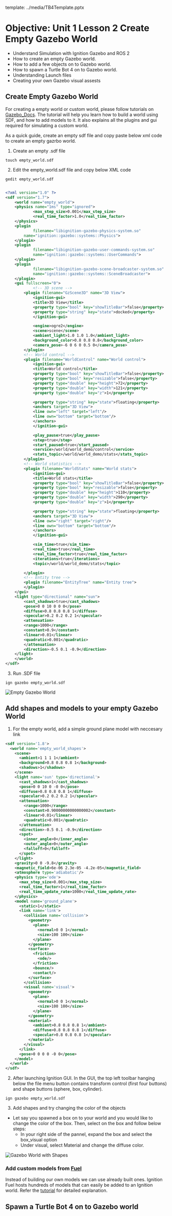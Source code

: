 template: ../media/TB4Template.pptx

# Objective: Unit 1 Lesson 2 Create Empty Gazebo World 

* Understand Simulation with Ignition Gazebo and ROS 2
* How to create an empty Gazebo world.
* How to add a few objects on to Gazebo world.
* How to spawn a Turtle Bot 4 on to Gazebo world. 
* Understanding Launch files
* Creating your own Gazebo visual assests

## Create Empty Gazebo World

For creating a empty world or custom world, please follow tutorials on [Gazebo_Docs](https://gazebosim.org/docs/citadel/sdf_worlds). The tutorial will help you learn how to build a world using SDF, and how to add models to it. It also explains all the plugins and gui required for simulating a custom world.

As a quick guide, create an empty sdf file and copy paste below xml code to create an empty gazrbo world.

1. Create an empty .sdf file

```
touch empty_world.sdf
```

2. Edit the empty_world.sdf file and copy below XML code

```
gedit empty_world.sdf
```

```xml

<?xml version="1.0" ?>
<sdf version="1.7">
    <world name="empty_world">
	<physics name="1ms" type="ignored">
    		<max_step_size>0.001</max_step_size>
    		<real_time_factor>1.0</real_time_factor>
	</physics>
	<plugin
    		filename="libignition-gazebo-physics-system.so"
   		name="ignition::gazebo::systems::Physics">
	</plugin>
	<plugin
    		filename="libignition-gazebo-user-commands-system.so"
    		name="ignition::gazebo::systems::UserCommands">
	</plugin>
	<plugin
    		filename="libignition-gazebo-scene-broadcaster-system.so"
    		name="ignition::gazebo::systems::SceneBroadcaster">
	</plugin>
	<gui fullscreen="0">
    		<!-- 3D scene -->
		<plugin filename="GzScene3D" name="3D View">
		    <ignition-gui>
			<title>3D View</title>
			<property type="bool" key="showTitleBar">false</property>
			<property type="string" key="state">docked</property>
		    </ignition-gui>

		    <engine>ogre2</engine>
		    <scene>scene</scene>
		    <ambient_light>1.0 1.0 1.0</ambient_light>
		    <background_color>0.8 0.8 0.8</background_color>
		    <camera_pose>-6 0 6 0 0.5 0</camera_pose>
		</plugin>
		<!-- World control -->
		<plugin filename="WorldControl" name="World control">
		    <ignition-gui>
			<title>World control</title>
			<property type="bool" key="showTitleBar">false</property>
			<property type="bool" key="resizable">false</property>
			<property type="double" key="height">72</property>
			<property type="double" key="width">121</property>
			<property type="double" key="z">1</property>

			<property type="string" key="state">floating</property>
			<anchors target="3D View">
			<line own="left" target="left"/>
			<line own="bottom" target="bottom"/>
			</anchors>
		    </ignition-gui>

		    <play_pause>true</play_pause>
		    <step>true</step>
		    <start_paused>true</start_paused>
		    <service>/world/world_demo/control</service>
		    <stats_topic>/world/world_demo/stats</stats_topic>
		</plugin>
		<!-- World statistics -->
		<plugin filename="WorldStats" name="World stats">
		    <ignition-gui>
			<title>World stats</title>
			<property type="bool" key="showTitleBar">false</property>
			<property type="bool" key="resizable">false</property>
			<property type="double" key="height">110</property>
			<property type="double" key="width">290</property>
			<property type="double" key="z">1</property>

			<property type="string" key="state">floating</property>
			<anchors target="3D View">
			<line own="right" target="right"/>
			<line own="bottom" target="bottom"/>
			</anchors>
		    </ignition-gui>

		    <sim_time>true</sim_time>
		    <real_time>true</real_time>
		    <real_time_factor>true</real_time_factor>
		    <iterations>true</iterations>
		    <topic>/world/world_demo/stats</topic>

		</plugin>
		<!-- Entity tree -->
		<plugin filename="EntityTree" name="Entity tree">
		</plugin>
	</gui>
	<light type="directional" name="sun">
	    <cast_shadows>true</cast_shadows>
	    <pose>0 0 10 0 0 0</pose>
	    <diffuse>0.8 0.8 0.8 1</diffuse>
	    <specular>0.2 0.2 0.2 1</specular>
	    <attenuation>
		<range>1000</range>
		<constant>0.9</constant>
		<linear>0.01</linear>
		<quadratic>0.001</quadratic>
	    </attenuation>
	    <direction>-0.5 0.1 -0.9</direction>
	</light>
    </world>
</sdf>

```
3. Run .SDF file

```
ign gazebo empty_world.sdf
```

![Empty Gazebo World](../media/empty_gazebo.png)

## Add shapes and models to your empty Gazebo World

1. For the empty world, add a simple ground plane model with neccesary link

```xml
<sdf version='1.8'>
  <world name='empty_world_shapes'>
    <scene>
      <ambient>1 1 1 1</ambient>
      <background>0.8 0.8 0.8 1</background>
      <shadows>1</shadows>
    </scene>
    <light name='sun' type='directional'>
      <cast_shadows>1</cast_shadows>
      <pose>0 0 10 0 -0 0</pose>
      <diffuse>0.8 0.8 0.8 1</diffuse>
      <specular>0.2 0.2 0.2 1</specular>
      <attenuation>
        <range>1000</range>
        <constant>0.90000000000000002</constant>
        <linear>0.01</linear>
        <quadratic>0.001</quadratic>
      </attenuation>
      <direction>-0.5 0.1 -0.9</direction>
      <spot>
        <inner_angle>0</inner_angle>
        <outer_angle>0</outer_angle>
        <falloff>0</falloff>
      </spot>
    </light>
    <gravity>0 0 -9.8</gravity>
    <magnetic_field>6e-06 2.3e-05 -4.2e-05</magnetic_field>
    <atmosphere type='adiabatic'/>
    <physics type='ode'>
      <max_step_size>0.001</max_step_size>
      <real_time_factor>1</real_time_factor>
      <real_time_update_rate>1000</real_time_update_rate>
    </physics>
    <model name='ground_plane'>
      <static>1</static>
      <link name='link'>
        <collision name='collision'>
          <geometry>
            <plane>
              <normal>0 0 1</normal>
              <size>100 100</size>
            </plane>
          </geometry>
          <surface>
            <friction>
              <ode/>
            </friction>
            <bounce/>
            <contact/>
          </surface>
        </collision>
        <visual name='visual'>
          <geometry>
            <plane>
              <normal>0 0 1</normal>
              <size>100 100</size>
            </plane>
          </geometry>
          <material>
            <ambient>0.8 0.8 0.8 1</ambient>
            <diffuse>0.8 0.8 0.8 1</diffuse>
            <specular>0.8 0.8 0.8 1</specular>
          </material>
        </visual>
      </link>
      <pose>0 0 0 0 -0 0</pose>
    </model>
  </world>
</sdf>
```

2. After launching Ignition GUI. In the GUI, the top left toolbar hanging below the file menu button contains transform control (first four buttons) and shape buttons (sphere, box, cylinder).

```
ign gazebo empty_world.sdf
```

3. Add shapes and try changing the color of the objects 

- Let say you spawned a box on to your world and you would like to change the color of the box. Then, select on the box and follow below steps:
	- In your right side of the pannel, expand the box and select the box_visual option
	- Under visual, select Material and change the diffuse color.

![Gazebo World with Shapes](../media/shapes_world.png)

### Add custom models from [Fuel](https://app.gazebosim.org/fuel)
Instead of building our own models we can use already built ones. Ignition Fuel hosts hundreds of models that can easily be added to an Ignition world. Refer the [tutorial](https://gazebosim.org/docs/citadel/fuel_insert) for detailed explanation.

## Spawn a Turtle Bot 4 on to Gazebo world

